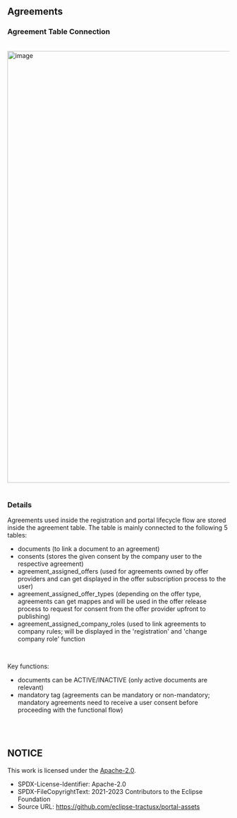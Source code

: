 ## Agreements

### Agreement Table Connection

<br>

<img width="978" alt="image" src="https://github.com/catenax-ng/tx-portal-assets/assets/94133633/850e9dc6-aae9-41ad-9976-6227758f4528">

<br>
<br>

### Details

Agreements used inside the registration and portal lifecycle flow are stored inside the agreement table.
The table is mainly connected to the following 5 tables:

- documents (to link a document to an agreement)
- consents (stores the given consent by the company user to the respective agreement)
- agreement_assigned_offers (used for agreements owned by offer providers and can get displayed in the offer subscription process to the user)
- agreement_assigned_offer_types (depending on the offer type, agreements can get mappes and will be used in the offer release process to request for consent from the offer provider upfront to publishing)
- agreement_assigned_company_roles (used to link agreements to company rules; will be displayed in the 'registration' and 'change company role' function

<br>

Key functions:

- documents can be ACTIVE/INACTIVE (only active documents are relevant)
- mandatory tag (agreements can be mandatory or non-mandatory; mandatory agreements need to receive a user consent before proceeding with the functional flow)

<br>
<br>

## NOTICE

This work is licensed under the [Apache-2.0](https://www.apache.org/licenses/LICENSE-2.0).

- SPDX-License-Identifier: Apache-2.0
- SPDX-FileCopyrightText: 2021-2023 Contributors to the Eclipse Foundation
- Source URL: https://github.com/eclipse-tractusx/portal-assets
